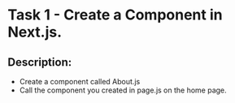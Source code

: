 # Task 1 - Create a Component in Next.js.

## Description:

- Create a component called About.js
- Call the component you created in page.js on the home page.
